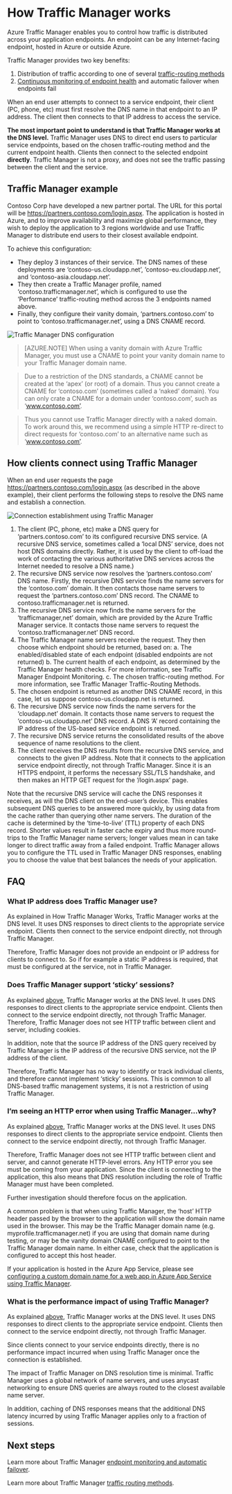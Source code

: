 <properties
   pageTitle="How Traffic Manager Works | Microsoft Azure"
   description="This articles will help you understand how Azure Traffic Manager works"
   services="traffic-manager"
   documentationCenter=""
   authors="jtuliani"
   manager="carmonm"
   editor="tysonn"/>

<tags
   ms.service="traffic-manager"
   ms.devlang="na"
   ms.topic="article"
   ms.tgt_pltfrm="na"
   ms.workload="infrastructure-services"
   ms.date="05/25/2016"
   ms.author="jonatul"/>

# How Traffic Manager works

Azure Traffic Manager enables you to control how traffic is distributed across your application endpoints.  An endpoint can be any Internet-facing endpoint, hosted in Azure or outside Azure.

Traffic Manager provides two key benefits:

1. Distribution of traffic according to one of several [traffic-routing methods](traffic-manager-routing-methods.md)
2. [Continuous monitoring of endpoint health](traffic-manager-monitoring.md) and automatic failover when endpoints fail

When an end user attempts to connect to a service endpoint, their client (PC, phone, etc) must first resolve the DNS name in that endpoint to an IP address.  The client then connects to that IP address to access the service.

**The most important point to understand is that Traffic Manager works at the DNS level.**  Traffic Manager uses DNS to direct end users to particular service endpoints, based on the chosen traffic-routing method and the current endpoint health.  Clients then connect to the selected endpoint **directly**.  Traffic Manager is not a proxy, and does not see the traffic passing between the client and the service.

## Traffic Manager example

Contoso Corp have developed a new partner portal.  The URL for this portal will be https://partners.contoso.com/login.aspx.  The application is hosted in Azure, and to improve availability and maximize global performance, they wish to deploy the application to 3 regions worldwide and use Traffic Manager to distribute end users to their closest available endpoint.

To achieve this configuration:

- They deploy 3 instances of their service.  The DNS names of these deployments are ‘contoso-us.cloudapp.net’, ’contoso-eu.cloudapp.net’, and ‘contoso-asia.cloudapp.net’.
- They then create a Traffic Manager profile, named ‘contoso.trafficmanager.net’, which is configured to use the ‘Performance’ traffic-routing method across the 3 endpoints named above.
- Finally, they configure their vanity domain, ‘partners.contoso.com’ to point to ‘contoso.trafficmanager.net’, using a DNS CNAME record.

![Traffic Manager DNS configuration][1]

> [AZURE.NOTE] When using a vanity domain with Azure Traffic Manager, you must use a CNAME to point your vanity domain name to your Traffic Manager domain name.

> Due to a restriction of the DNS standards, a CNAME cannot be created at the ‘apex’ (or root) of a domain.  Thus you cannot create a CNAME for ‘contoso.com’ (sometimes called a ‘naked’ domain).  You can only crate a CNAME for a domain under ‘contoso.com’, such as ‘www.contoso.com’.

> Thus you cannot use Traffic Manager directly with a naked domain.  To work around this, we recommend using a simple HTTP re-direct to direct requests for ‘contoso.com’ to an alternative name such as ‘www.contoso.com’.

## How clients connect using Traffic Manager

When an end user requests the page https://partners.contoso.com/login.aspx (as described in the above example), their client performs the following steps to resolve the DNS name and establish a connection.

![Connection establishment using Traffic Manager][2]

1.	The client (PC, phone, etc) make a DNS query for ‘partners.contoso.com’ to its configured recursive DNS service.  (A recursive DNS service, sometimes called a ‘local DNS’ service, does not host DNS domains directly.  Rather, it is used by the client to off-load the work of contacting the various authoritative DNS services across the Internet needed to resolve a DNS name.)
2.	The recursive DNS service now resolves the ‘partners.contoso.com’ DNS name. Firstly, the recursive DNS service finds the name servers for the ‘contoso.com’ domain.  It then contacts those name servers to request the ‘partners.contoso.com’ DNS record.  The CNAME to contoso.trafficmanager.net is returned.
3.	The recursive DNS service now finds the name servers for the ‘trafficmanager,net’ domain, which are provided by the Azure Traffic Manager service.  It contacts those name servers to request the ‘contoso.trafficmanager.net’ DNS record.
4.	The Traffic Manager name servers receive the request.  They then choose which endpoint should be returned, based on:
a.	The enabled/disabled state of each endpoint (disabled endpoints are not returned)
b.	The current health of each endpoint, as determined by the Traffic Manager health checks.  For more information, see Traffic Manager Endpoint Monitoring.
c.	The chosen traffic-routing method.  For more information, see Traffic Manager Traffic-Routing Methods.
5.	The chosen endpoint is returned as another DNS CNAME record, in this case, let us suppose contoso-us.cloudapp.net is returned.
6.	The recursive DNS service now finds the name servers for the ‘cloudapp.net’ domain.  It contacts those name servers to request the ‘contoso-us.cloudapp.net’ DNS record.  A DNS ‘A’ record containing the IP address of the US-based service endpoint is returned.
7.	The recursive DNS service returns the consolidated results of the above sequence of name resolutions to the client.
8.	The client receives the DNS results from the recursive DNS service, and connects to the given IP address.  Note that it connects to the application service endpoint directly, not through Traffic Manager.  Since it is an HTTPS endpoint, it performs the necessary SSL/TLS handshake, and then makes an HTTP GET request for the ‘/login.aspx’ page.

Note that the recursive DNS service will cache the DNS responses it receives, as will the DNS client on the end-user’s device.  This enables subsequent DNS queries to be answered more quickly, by using data from the cache rather than querying other name servers.  The duration of the cache is determined by the ‘time-to-live’ (TTL) property of each DNS record.  Shorter values result in faster cache expiry and thus more round-trips to the Traffic Manager name servers; longer values mean in can take longer to direct traffic away from a failed endpoint.  Traffic Manager allows you to configure the TTL used in Traffic Manager DNS responses, enabling you to choose the value that best balances the needs of your application.

## FAQ

### What IP address does Traffic Manager use?

As explained in How Traffic Manager Works, Traffic Manager works at the DNS level.  It uses DNS responses to direct clients to the appropriate service endpoint.  Clients then connect to the service endpoint directly, not through Traffic Manager.

Therefore, Traffic Manager does not provide an endpoint or IP address for clients to connect to.  So if for example a static IP address is required, that must be configured at the service, not in Traffic Manager.

### Does Traffic Manager support ‘sticky’ sessions?

As explained [above](#how-clients-connect-using-traffic-manager), Traffic Manager works at the DNS level.  It uses DNS responses to direct clients to the appropriate service endpoint.  Clients then connect to the service endpoint directly, not through Traffic Manager.  Therefore, Traffic Manager does not see HTTP traffic between client and server, including cookies.

In addition, note that the source IP address of the DNS query received by Traffic Manager is the IP address of the recursive DNS service, not the IP address of the client.

Therefore, Traffic Manager has no way to identify or track individual clients, and therefore cannot implement ‘sticky’ sessions.  This is common to all DNS-based traffic management systems, it is not a restriction of using Traffic Manager.

### I’m seeing an HTTP error when using Traffic Manager…why?

As explained [above](#how-clients-connect-using-traffic-manager), Traffic Manager works at the DNS level.  It uses DNS responses to direct clients to the appropriate service endpoint.  Clients then connect to the service endpoint directly, not through Traffic Manager.

Therefore, Traffic Manager does not see HTTP traffic between client and server, and cannot generate HTTP-level errors.  Any HTTP error you see must be coming from your application.  Since the client is connecting to the application, this also means that DNS resolution including the role of Traffic Manager must have been completed.

Further investigation should therefore focus on the application.

A common problem is that when using Traffic Manager, the ‘host’ HTTP header passed by the browser to the application will show the domain name used in the browser.  This may be the Traffic Manager domain name (e.g. myprofile.trafficmanager.net) if you are using that domain name during testing, or may be the vanity domain CNAME configured to point to the Traffic Manager domain name.  In either case, check that the application is configured to accept this host header.

If your application is hosted in the Azure App Service, please see [configuring a custom domain name for a web app in Azure App Service using Traffic Manager](../app-service-web/web-sites-traffic-manager-custom-domain-name.md).

### What is the performance impact of using Traffic Manager?

As explained [above](#how-clients-connect-using-traffic-manager), Traffic Manager works at the DNS level.  It uses DNS responses to direct clients to the appropriate service endpoint.  Clients then connect to the service endpoint directly, not through Traffic Manager.

Since clients connect to your service endpoints directly, there is no performance impact incurred when using Traffic Manager once the connection is established.

The impact of Traffic Manager on DNS resolution time is minimal.  Traffic Manager uses a global network of name servers, and uses anycast networking to ensure DNS queries are always routed to the closest available name server.

In addition, caching of DNS responses means that the additional DNS latency incurred by using Traffic Manager applies only to a fraction of sessions.

## Next steps

Learn more about Traffic Manager [endpoint monitoring and automatic failover](traffic-manager-monitoring.md).

Learn more about Traffic Manager [traffic routing methods](traffic-manager-routing-methods.md).

<!--Image references-->
[1]: ./media/traffic-manager-how-traffic-manager-works/dns-configuration.png
[2]: ./media/traffic-manager-how-traffic-manager-works/flow.png


